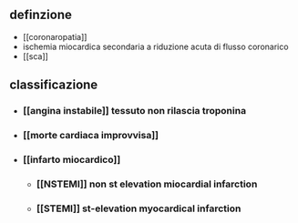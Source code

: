 ## definzione
- [[coronaropatia]]
- ischemia miocardica secondaria a riduzione acuta di flusso coronarico
- [[sca]]

## classificazione
- ### [[angina instabile]] tessuto non rilascia troponina
- ### [[morte cardiaca improvvisa]]
- ### [[infarto miocardico]]
	- ### [[NSTEMI]] non st elevation miocardial infarction
	- ### [[STEMI]] st-elevation myocardical infarction